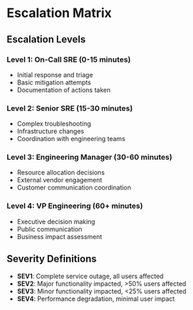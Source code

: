 # Escalation Matrix

## Escalation Levels

### Level 1: On-Call SRE (0-15 minutes)
- Initial response and triage
- Basic mitigation attempts
- Documentation of actions taken

### Level 2: Senior SRE (15-30 minutes)
- Complex troubleshooting
- Infrastructure changes
- Coordination with engineering teams

### Level 3: Engineering Manager (30-60 minutes)
- Resource allocation decisions
- External vendor engagement
- Customer communication coordination

### Level 4: VP Engineering (60+ minutes)
- Executive decision making
- Public communication
- Business impact assessment

## Severity Definitions
- **SEV1**: Complete service outage, all users affected
- **SEV2**: Major functionality impacted, >50% users affected  
- **SEV3**: Minor functionality impacted, <25% users affected
- **SEV4**: Performance degradation, minimal user impact
